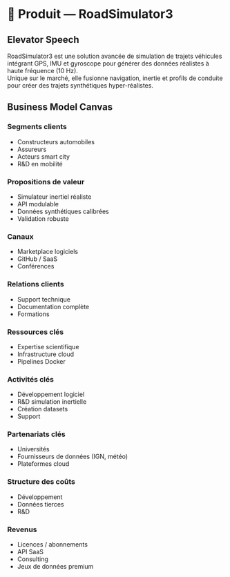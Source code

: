 # 🚗 Produit — RoadSimulator3

## Elevator Speech
RoadSimulator3 est une solution avancée de simulation de trajets véhicules intégrant GPS, IMU et gyroscope pour générer des données réalistes à haute fréquence (10 Hz).  
Unique sur le marché, elle fusionne navigation, inertie et profils de conduite pour créer des trajets synthétiques hyper-réalistes.  

## Business Model Canvas
### Segments clients
- Constructeurs automobiles
- Assureurs
- Acteurs smart city
- R&D en mobilité

### Propositions de valeur
- Simulateur inertiel réaliste
- API modulable
- Données synthétiques calibrées
- Validation robuste

### Canaux
- Marketplace logiciels
- GitHub / SaaS
- Conférences

### Relations clients
- Support technique
- Documentation complète
- Formations

### Ressources clés
- Expertise scientifique
- Infrastructure cloud
- Pipelines Docker

### Activités clés
- Développement logiciel
- R&D simulation inertielle
- Création datasets
- Support

### Partenariats clés
- Universités
- Fournisseurs de données (IGN, météo)
- Plateformes cloud

### Structure des coûts
- Développement
- Données tierces
- R&D

### Revenus
- Licences / abonnements
- API SaaS
- Consulting
- Jeux de données premium